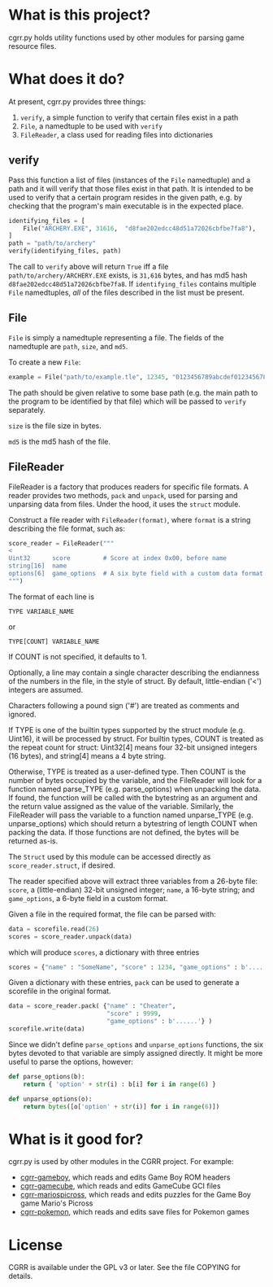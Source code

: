 # What is this project?

cgrr.py holds utility functions used by other modules for parsing game
resource files.

# What does it do?

At present, cgrr.py provides three things:

1. `verify`, a simple function to verify that certain files exist in a path
2. `File`, a namedtuple to be used with `verify`
3. `FileReader`, a class used for reading files into dictionaries

## verify

Pass this function a list of files (instances of the `File` namedtuple) and a
path and it will verify that those files exist in that path. It is intended to
be used to verify that a certain program resides in the given path, e.g. by
checking that the program's main executable is in the expected place.

```python
identifying_files = [
    File("ARCHERY.EXE", 31616,  "d8fae202edcc48d51a72026cbfbe7fa8"),
]
path = "path/to/archery"
verify(identifying_files, path)
```

The call to `verify` above will return `True` iff a file
`path/to/archery/ARCHERY.EXE` exists, is `31,616` bytes, and has md5 hash
`d8fae202edcc48d51a72026cbfbe7fa8`. If `identifying_files` contains multiple
`File` namedtuples, *all* of the files described in the list must be present.

## File

`File` is simply a namedtuple representing a file. The fields of the namedtuple
are `path`, `size`, and `md5`.

To create a new `File`:

```python
example = File("path/to/example.tle", 12345, "0123456789abcdef0123456789abcdef")
```

The path should be given relative to some base path (e.g. the main path to the
program to be identified by that file) which will be passed to `verify`
separately.

`size` is the file size in bytes.

`md5` is the md5 hash of the file.

## FileReader

FileReader is a factory that produces readers for specific file formats. A
reader provides two methods, `pack` and `unpack`, used for parsing and
unparsing data from files. Under the hood, it uses the `struct` module.

Construct a file reader with `FileReader(format)`, where `format` is a
string describing the file format, such as:

```python
score_reader = FileReader("""
<
Uint32      score         # Score at index 0x00, before name
string[16]  name
options[6]  game_options  # A six byte field with a custom data format
""")
```

The format of each line is

    TYPE VARIABLE_NAME

or

    TYPE[COUNT] VARIABLE_NAME

If COUNT is not specified, it defaults to 1.

Optionally, a line may contain a single character describing the
endianness of the numbers in the file, in the style of struct. By
default, little-endian ('<') integers are assumed.

Characters following a pound sign ('#') are treated as comments and
ignored.

If TYPE is one of the builtin types supported by the struct module (e.g.
Uint16), it will be processed by struct. For builtin types, COUNT is
treated as the repeat count for struct: Uint32[4] means four 32-bit
unsigned integers (16 bytes), and string[4] means a 4 byte string.

Otherwise, TYPE is treated as a user-defined type. Then COUNT is the
number of bytes occupied by the variable, and the FileReader will look
for a function named parse_TYPE (e.g. parse_options) when unpacking the
data. If found, the function will be called with the bytestring as an
argument and the return value assigned as the value of the variable.
Similarly, the FileReader will pass the variable to a function named
unparse_TYPE (e.g. unparse_options) which should return a bytestring of
length COUNT when packing the data. If those functions are not defined,
the bytes will be returned as-is.

The `Struct` used by this module can be accessed directly as
`score_reader.struct`, if desired.

The reader specified above will extract three variables from a 26-byte
file: `score`, a (little-endian) 32-bit unsigned integer; `name`, a
16-byte string; and `game_options`, a 6-byte field in a custom format.

Given a file in the required format, the file can be parsed with:

```python
data = scorefile.read(26)
scores = score_reader.unpack(data)
```

which will produce `scores`, a dictionary with three entries

```python
scores = {"name" : "SomeName", "score" : 1234, "game_options" : b'......'}
```

Given a dictionary with these entries, `pack` can be used to generate a
scorefile in the original format.

```python
data = score_reader.pack( {"name" : "Cheater",
                           "score" : 9999,
                           "game_options" : b'......'} )
scorefile.write(data)
```

Since we didn't define `parse_options` and `unparse_options` functions,
the six bytes devoted to that variable are simply assigned directly. It
might be more useful to parse the options, however:

```python
def parse_options(b):
    return { 'option' + str(i) : b[i] for i in range(6) }

def unparse_options(o):
    return bytes([o['option' + str(i)] for i in range(6)])
```

# What is it good for?

cgrr.py is used by other modules in the CGRR project. For example:

* [cgrr-gameboy](https://github.com/sopoforic/cgrr-gameboy), which reads
    and edits Game Boy ROM headers
* [cgrr-gamecube](https://github.com/sopoforic/cgrr-gamecube), which reads
    and edits GameCube GCI files
* [cgrr-mariospicross](https://github.com/sopoforic/cgrr-mariospicross),
    which reads and edits puzzles for the Game Boy game Mario's Picross
* [cgrr-pokemon](https://github.com/sopoforic/cgrr-pokemon), which reads
    and edits save files for Pokemon games

# License

CGRR is available under the GPL v3 or later. See the file COPYING for details.
